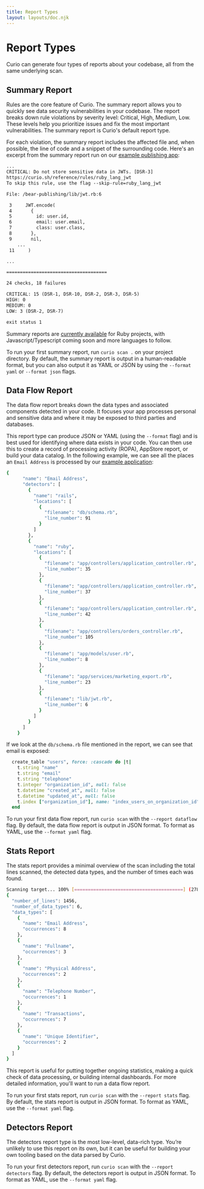```yaml
---
title: Report Types
layout: layouts/doc.njk
---
```


# Report Types

Curio can generate four types of reports about your codebase, all from the same underlying scan.

## Summary Report

Rules are the core feature of Curio. The summary report allows you to quickly see data security vulnerabilities in your codebase. The report breaks down rule violations by severity level: Critical, High, Medium, Low. These levels help you prioritize issues and fix the most important vulnerabilities. The summary report is Curio's default report type.

For each violation, the summary report includes the affected file and, when possible, the line of code and a snippet of the surrounding code. Here's an excerpt from the summary report run on our [example publishing app](https://github.com/Bearer/bear-publishing):

```txt
...
CRITICAL: Do not store sensitive data in JWTs. [DSR-3]
https://curio.sh/reference/rules/ruby_lang_jwt
To skip this rule, use the flag --skip-rule=ruby_lang_jwt

File: /bear-publishing/lib/jwt.rb:6

 3     JWT.encode(
 4       {
 5         id: user.id,
 6         email: user.email,
 7         class: user.class,
 8       },
 9       nil,
 	...
 11     )

...

=====================================

24 checks, 18 failures

CRITICAL: 15 (DSR-1, DSR-10, DSR-2, DSR-3, DSR-5)
HIGH: 0
MEDIUM: 0
LOW: 3 (DSR-2, DSR-7)

exit status 1
```

Summary reports are [currently available](/reference/supported-languages/) for Ruby projects, with Javascript/Typescript coming soon and more languages to follow.

To run your first summary report, run `curio scan .` on your project directory. By default, the summary report is output in a human-readable format, but you can also output it as YAML or JSON by using the `--format yaml` or `--format json` flags.

## Data Flow Report

The data flow report breaks down the data types and associated components detected in your code. It focuses your app processes personal and sensitive data and where it may be exposed to third parties and databases.

This report type can produce JSON or YAML (using the `--format` flag) and is best used for identifying where data exists in your code. You can then use this to create a record of processing activity (ROPA), AppStore report, or build your data catalog. In the following example, we can see all the places an `Email Address` is processed by our [example application](https://github.com/Bearer/bear-publishing):

```bash
{
      "name": "Email Address",
      "detectors": [
        {
          "name": "rails",
          "locations": [
            {
              "filename": "db/schema.rb",
              "line_number": 91
            }
          ]
        },
        {
          "name": "ruby",
          "locations": [
            {
              "filename": "app/controllers/application_controller.rb",
              "line_number": 35
            },
            {
              "filename": "app/controllers/application_controller.rb",
              "line_number": 37
            },
            {
              "filename": "app/controllers/application_controller.rb",
              "line_number": 42
            },
            {
              "filename": "app/controllers/orders_controller.rb",
              "line_number": 105
            },
            {
              "filename": "app/models/user.rb",
              "line_number": 8
            },
            {
              "filename": "app/services/marketing_export.rb",
              "line_number": 23
            },
            {
              "filename": "lib/jwt.rb",
              "line_number": 6
            }
          ]
        }
      ]
    }
```

If we look at the `db/schema.rb` file mentioned in the report, we can see that email is exposed:
```ruby
  create_table "users", force: :cascade do |t|
    t.string "name"
    t.string "email"
    t.string "telephone"
    t.integer "organization_id", null: false
    t.datetime "created_at", null: false
    t.datetime "updated_at", null: false
    t.index ["organization_id"], name: "index_users_on_organization_id"
  end
```

To run your first data flow report, run `curio scan` with the `--report dataflow` flag. By default, the data flow report is output in JSON format. To format as YAML, use the `--format yaml` flag.

## Stats Report

The stats report provides a minimal overview of the scan including the total lines scanned, the detected data types, and the number of times each was found.

```bash
Scanning target... 100% [========================================] (278/278, 103 files/s) [2s]
{
  "number_of_lines": 1456,
  "number_of_data_types": 6,
  "data_types": [
    {
      "name": "Email Address",
      "occurrences": 8
    },
    {
      "name": "Fullname",
      "occurrences": 3
    },
    {
      "name": "Physical Address",
      "occurrences": 2
    },
    {
      "name": "Telephone Number",
      "occurrences": 1
    },
    {
      "name": "Transactions",
      "occurrences": 7
    },
    {
      "name": "Unique Identifier",
      "occurrences": 2
    }
  ]
}
```

This report is useful for putting together ongoing statistics, making a quick check of data processing, or building internal dashboards. For more detailed information, you'll want to run a data flow report.

To run your first stats report, run `curio scan` with the `--report stats` flag. By default, the stats report is output in JSON format. To format as YAML, use the `--format yaml` flag.

## Detectors Report

The detectors report type is the most low-level, data-rich type. You’re unlikely to use this report on its own, but it can be useful for building your own tooling based on the data parsed by Curio.

To run your first detectors report, run `curio scan` with the `--report detectors` flag. By default, the detectors report is output in JSON format. To format as YAML, use the `--format yaml` flag.
